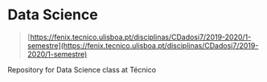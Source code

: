 # Data Science

>[https://fenix.tecnico.ulisboa.pt/disciplinas/CDadosi7/2019-2020/1-semestre](https://fenix.tecnico.ulisboa.pt/disciplinas/CDadosi7/2019-2020/1-semestre)

Repository for Data Science class at Técnico
